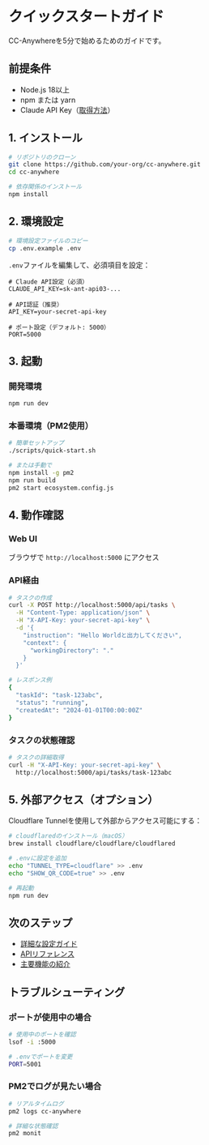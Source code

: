 # クイックスタートガイド

CC-Anywhereを5分で始めるためのガイドです。

## 前提条件

- Node.js 18以上
- npm または yarn
- Claude API Key（[取得方法](https://console.anthropic.com/)）

## 1. インストール

```bash
# リポジトリのクローン
git clone https://github.com/your-org/cc-anywhere.git
cd cc-anywhere

# 依存関係のインストール
npm install
```

## 2. 環境設定

```bash
# 環境設定ファイルのコピー
cp .env.example .env
```

`.env`ファイルを編集して、必須項目を設定：

```env
# Claude API設定（必須）
CLAUDE_API_KEY=sk-ant-api03-...

# API認証（推奨）
API_KEY=your-secret-api-key

# ポート設定（デフォルト: 5000）
PORT=5000
```

## 3. 起動

### 開発環境

```bash
npm run dev
```

### 本番環境（PM2使用）

```bash
# 簡単セットアップ
./scripts/quick-start.sh

# または手動で
npm install -g pm2
npm run build
pm2 start ecosystem.config.js
```

## 4. 動作確認

### Web UI

ブラウザで `http://localhost:5000` にアクセス

### API経由

```bash
# タスクの作成
curl -X POST http://localhost:5000/api/tasks \
  -H "Content-Type: application/json" \
  -H "X-API-Key: your-secret-api-key" \
  -d '{
    "instruction": "Hello Worldと出力してください",
    "context": {
      "workingDirectory": "."
    }
  }'

# レスポンス例
{
  "taskId": "task-123abc",
  "status": "running",
  "createdAt": "2024-01-01T00:00:00Z"
}
```

### タスクの状態確認

```bash
# タスクの詳細取得
curl -H "X-API-Key: your-secret-api-key" \
  http://localhost:5000/api/tasks/task-123abc
```

## 5. 外部アクセス（オプション）

Cloudflare Tunnelを使用して外部からアクセス可能にする：

```bash
# cloudflaredのインストール（macOS）
brew install cloudflare/cloudflare/cloudflared

# .envに設定を追加
echo "TUNNEL_TYPE=cloudflare" >> .env
echo "SHOW_QR_CODE=true" >> .env

# 再起動
npm run dev
```

## 次のステップ

- [詳細な設定ガイド](./configuration.md)
- [APIリファレンス](../api/api-reference.md)
- [主要機能の紹介](../features/)

## トラブルシューティング

### ポートが使用中の場合

```bash
# 使用中のポートを確認
lsof -i :5000

# .envでポートを変更
PORT=5001
```

### PM2でログが見たい場合

```bash
# リアルタイムログ
pm2 logs cc-anywhere

# 詳細な状態確認
pm2 monit
```